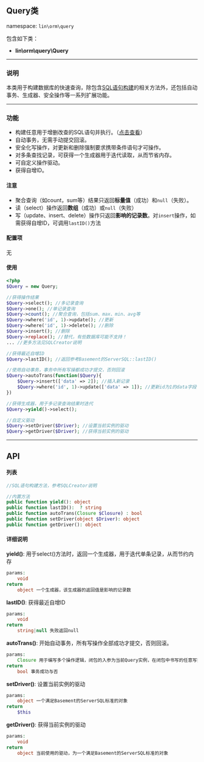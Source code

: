 Query类
----
namespace: `lin\orm\query`

包含如下类：

* **lin\orm\query\Query**

---

### 说明
本类用于构建数据库的快速查询，除包含[SQL语句构建](SQLCreator.md)的相关方法外，还包括自动事务、生成器、安全操作等一系列扩展功能。

---

### 功能

* 构建任意用于增删改查的SQL语句并执行。（[点击查看](SQLCreator.md)）
* 自动事务，无需手动提交回滚。
* 安全化写操作，对更新和删除强制要求携带条件语句才可操作。
* 对多条查找记录，可获得一个生成器用于迭代读取，从而节省内存。
* 可自定义操作驱动。
* 获得自增ID。


#### 注意
* 聚合查询（如count，sum等）结果只返回**标量值**（成功）和`null`（失败）。
* 读（select）操作返回**数组**（成功）或`null`（失败）
* 写（update、insert、delete）操作只返回**影响的记录数**。对`insert`操作，如需获得自增ID，可调用`lastID()`方法

#### 配置项

无


#### 使用
~~~php
<?php
$Query = new Query;

//获得操作结果
$Query->select(); //多记录查询
$Query->one(); //单记录查询
$Query->count(); //聚合查询，包括sum、max、min、avg等
$Query->where('id', 1)->update(); //更新
$Query->where('id', 1)->delete(); //删除
$Query->insert(); //删除
$Query->replace(); //替代，有些数据库可能不支持！
... //更多方法见SQLCreator说明

//获得最近自增ID
$Query->lastID(); //返回参考Basement的ServerSQL::lastID()

//使用自动事务，事务中所有写操都成功才提交，否则回滚
$Query->autoTrans(function($Query){
	$Query->insert(['data' => 2]); //插入新记录
	$Query->where('id', 1)->update(['data' => 1]); //更新id为1的data字段
})

//获得生成器，用于多记录查询结果时迭代
$Query->yield()->select();

//自定义驱动
$Query->setDriver($Driver); //设置当前实例的驱动
$Query->getDriver($Driver); //获得当前实例的驱动
~~~


---


## API

#### 列表
~~~php
//SQL语句构建方法，参考SQLCreator说明

//内置方法
public function yield(): object
public function lastID():  ? string
public function autoTrans(Closure $Closure) : bool
public function setDriver(object $Driver): object
public function getDriver(): object
~~~

#### 详细说明

**yield()**: 用于select()方法时，返回一个生成器，用于迭代单条记录，从而节约内存
```php
params:
    void
return
	object 一个生成器，该生成器的返回值是影响的记录数
```

**lastID()**: 获得最近自增ID
```php
params:
    void
return
	string|null 失败返回null
```

**autoTrans()**: 开始自动事务，所有写操作全部成功才提交，否则回滚。
```php
params:
    Closure 用于编写多个操作逻辑，闭包的入参为当前Query实例，在闭包中书写的任意写操作必须全部成功才提交，否则回滚
return
	bool 事务成功与否
```

**setDriver()**: 设置当前实例的驱动
```php
params:
	object 一个满足Basement的ServerSQL标准的对象
return
	$this
```

**getDriver()**: 获得当前实例的驱动
```php
params:
	void
return
	object 当前使用的驱动，为一个满足Basement的ServerSQL标准的对象
```
